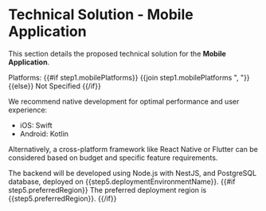 # Technical Solution - Mobile Application

This section details the proposed technical solution for the **Mobile Application**.

Platforms: {{#if step1.mobilePlatforms}} {{join step1.mobilePlatforms ", "}} {{else}} Not Specified {{/if}}

We recommend native development for optimal performance and user experience:
- iOS: Swift
- Android: Kotlin

Alternatively, a cross-platform framework like React Native or Flutter can be considered based on budget and specific feature requirements.

The backend will be developed using Node.js with NestJS, and PostgreSQL database, deployed on {{step5.deploymentEnvironmentName}}.
{{#if step5.preferredRegion}}
The preferred deployment region is {{step5.preferredRegion}}.
{{/if}}
